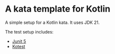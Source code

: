 # A kata template for Kotlin
A simple setup for a Kotlin kata. It uses JDK 21.

The test setup includes:
- [Junit 5](https://junit.org/junit5/)
- [Kotest](https://kotest.io/docs/)
